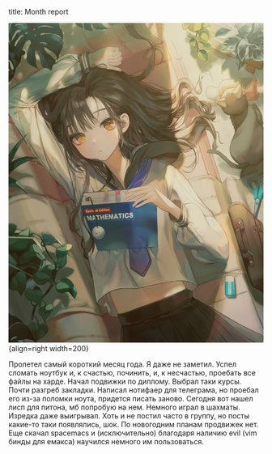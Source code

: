 title: Month report

![](/blog/static/img/Fi1j3i6OTXI.jpg){align=right width=200}

Пролетел самый короткий месяц года. Я даже не заметил. Успел сломать ноутбук и, к счастью, починить, и, к несчастью, проебать все файлы на харде. Начал подвижки по диплому. Выбрал таки курсы. Почти разгреб закладки. Написал нотифаер для телеграма, но проебал его из-за поломки ноута, придется писать заново. Сегодня вот нашел лисп для питона, мб попробую на нем. Немного играл в шахматы. Изредка даже выигрывал. Хоть и не постил часто в группу, но посты какие-то таки появлялись, шок. По новогодним планам продвижек нет. Еще скачал spacemacs и (исключительно) благодаря наличию evil (vim бинды для емакса) научился немного им пользоваться.
